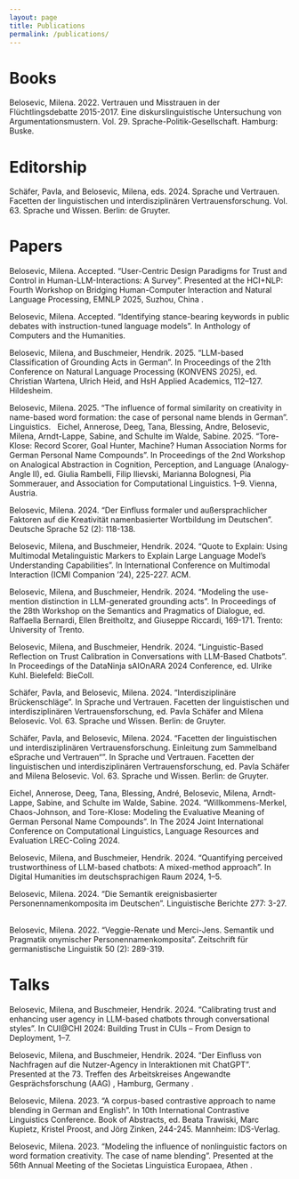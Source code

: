 ```yaml
---
layout: page
title: Publications
permalink: /publications/
---
```


# Books

Belosevic, Milena. 2022. Vertrauen und Misstrauen in der Flüchtlingsdebatte 2015-2017. Eine diskurslinguistische Untersuchung von Argumentationsmustern. Vol. 29. Sprache-Politik-Gesellschaft. Hamburg: Buske.

# Editorship

Schäfer, Pavla, and Belosevic, Milena, eds. 2024. Sprache und Vertrauen. Facetten der linguistischen und interdisziplinären Vertrauensforschung. Vol. 63. Sprache und Wissen. Berlin: de Gruyter.

# Papers

Belosevic, Milena. Accepted. “User-Centric Design Paradigms for Trust and Control in Human-LLM-Interactions: A Survey”. Presented at the HCI+NLP: Fourth Workshop on Bridging Human-Computer Interaction and Natural Language Processing, EMNLP 2025, Suzhou, China .  

Belosevic, Milena. Accepted. “Identifying stance-bearing keywords in public debates with instruction-tuned language models”. In  Anthology of Computers and the Humanities.

Belosevic, Milena, and Buschmeier, Hendrik. 2025. “LLM-based Classification of Grounding Acts in German”. In Proceedings of the 21th Conference on Natural Language Processing (KONVENS 2025), ed. Christian Wartena, Ulrich Heid, and HsH Applied Academics, 112–127. Hildesheim.  

Belosevic, Milena. 2025. “The influence of formal similarity on creativity in name-based word formation: the case of personal name blends in German”. Linguistics.  
Eichel, Annerose, Deeg, Tana, Blessing, Andre, Belosevic, Milena, Arndt-Lappe, Sabine, and Schulte im Walde, Sabine. 2025. “Tore-Klose: Record Scorer, Goal Hunter, Machine? Human Association Norms for German Personal Name Compounds”. In Proceedings of the 2nd Workshop on Analogical Abstraction in Cognition, Perception, and Language (Analogy-Angle II), ed. Giulia Rambelli, Filip Ilievski, Marianna Bolognesi, Pia Sommerauer, and Association for Computational Linguistics. 1–9. Vienna, Austria.

Belosevic, Milena. 2024. “Der Einfluss formaler und außersprachlicher Faktoren auf die Kreativität namenbasierter Wortbildung im Deutschen”. Deutsche Sprache 52 (2): 118-138.   

Belosevic, Milena, and Buschmeier, Hendrik. 2024. “Quote to Explain: Using Multimodal Metalinguistic Markers to Explain Large Language Model’s Understanding Capabilities”. In International Conference on Multimodal Interaction (ICMI Companion ’24), 225-227. ACM.  

Belosevic, Milena, and Buschmeier, Hendrik. 2024. “Modeling the use-mention distinction in LLM-generated grounding acts”. In Proceedings of the 28th Workshop on the Semantics and Pragmatics of Dialogue, ed. Raffaella Bernardi, Ellen Breitholtz, and Giuseppe Riccardi, 169-171. Trento: University of Trento.  

Belosevic, Milena, and Buschmeier, Hendrik. 2024. “Linguistic-Based Reflection on Trust Calibration in Conversations with LLM-Based Chatbots”. In Proceedings of the DataNinja sAIOnARA 2024 Conference, ed. Ulrike Kuhl. Bielefeld: BieColl.  

Schäfer, Pavla, and Belosevic, Milena. 2024. “Interdisziplinäre Brückenschläge”. In Sprache und Vertrauen. Facetten der linguistischen und interdisziplinären Vertrauensforschung, ed. Pavla Schäfer and Milena Belosevic. Vol. 63. Sprache und Wissen. Berlin: de Gruyter.  

Schäfer, Pavla, and Belosevic, Milena. 2024. “Facetten der linguistischen und interdisziplinären Vertrauensforschung. Einleitung zum Sammelband eSprache und Vertrauen“”. In Sprache und Vertrauen. Facetten der linguistischen und interdisziplinären Vertrauensforschung, ed. Pavla Schäfer and Milena Belosevic. Vol. 63. Sprache und Wissen. Berlin: de Gruyter.  

Eichel, Annerose, Deeg, Tana, Blessing, André, Belosevic, Milena, Arndt-Lappe, Sabine, and Schulte im Walde, Sabine. 2024. “Willkommens-Merkel, Chaos-Johnson, and Tore-Klose: Modeling the Evaluative Meaning of German Personal Name Compounds”. In The 2024 Joint International Conference on Computational Linguistics, Language Resources and Evaluation LREC-Coling 2024.  

Belosevic, Milena, and Buschmeier, Hendrik. 2024. “Quantifying perceived trustworthiness of LLM-based chatbots: A mixed-method approach”. In Digital Humanities im deutschsprachigen Raum 2024, 1–5.  

Belosevic, Milena. 2024. “Die Semantik ereignisbasierter Personennamenkomposita im Deutschen”. Linguistische Berichte 277: 3-27.  

Belosevic, Milena. 2022. “Veggie-Renate und Merci-Jens. Semantik und Pragmatik onymischer Personennamenkomposita”. Zeitschrift für germanistische Linguistik 50 (2): 289-319.  
 

# Talks

Belosevic, Milena, and Buschmeier, Hendrik. 2024. “Calibrating trust and enhancing user agency in LLM-based chatbots through conversational styles”. In CUI@CHI 2024: Building Trust in CUIs – From Design to Deployment, 1–7.  

Belosevic, Milena, and Buschmeier, Hendrik. 2024. “Der Einfluss von Nachfragen auf die Nutzer-Agency in Interaktionen mit ChatGPT”. Presented at the 73. Treffen des Arbeitskreises Angewandte Gesprächsforschung (AAG) , Hamburg, Germany .  

Belosevic, Milena. 2023. “A corpus-based contrastive approach to name blending in German and English”. In 10th International Contrastive Linguistics Conference. Book of Abstracts, ed. Beata Trawiski, Marc Kupietz, Kristel Proost, and Jörg Zinken, 244-245. Mannheim: IDS-Verlag.  

Belosevic, Milena. 2023. “Modeling the influence of nonlinguistic factors on word formation creativity. The case of name blending”. Presented at the 56th Annual Meeting of the Societas Linguistica Europaea, Athen .  

